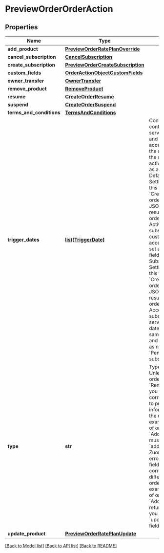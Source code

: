 # PreviewOrderOrderAction

## Properties
Name | Type | Description | Notes
------------ | ------------- | ------------- | -------------
**add_product** | [**PreviewOrderRatePlanOverride**](PreviewOrderRatePlanOverride.md) |  | [optional] 
**cancel_subscription** | [**CancelSubscription**](CancelSubscription.md) |  | [optional] 
**create_subscription** | [**PreviewOrderCreateSubscription**](PreviewOrderCreateSubscription.md) |  | [optional] 
**custom_fields** | [**OrderActionObjectCustomFields**](OrderActionObjectCustomFields.md) |  | [optional] 
**owner_transfer** | [**OwnerTransfer**](OwnerTransfer.md) |  | [optional] 
**remove_product** | [**RemoveProduct**](RemoveProduct.md) |  | [optional] 
**resume** | [**CreateOrderResume**](CreateOrderResume.md) |  | [optional] 
**suspend** | [**CreateOrderSuspend**](CreateOrderSuspend.md) |  | [optional] 
**terms_and_conditions** | [**TermsAndConditions**](TermsAndConditions.md) |  | [optional] 
**trigger_dates** | [**list[TriggerDate]**](TriggerDate.md) | Container for the contract effective, service activation, and customer acceptance dates of the order action.   If the service activation date is set as a required field in Default Subscription Settings, skipping this field in a &#x60;CreateSubscription&#x60; order action of your JSON request will result in a &#x60;Pending&#x60; order and a &#x60;Pending Activation&#x60; subscription.  If the customer acceptance date is set as a required field in Default Subscription Settings, skipping this field in a &#x60;CreateSubscription&#x60; order action of your JSON request will result in a &#x60;Pending&#x60; order and a &#x60;Pending Acceptance&#x60; subscription. If the service activation date field is at the same time required and skipped (or set as null), it will be a &#x60;Pending Activation&#x60; subscription.  | [optional] 
**type** | **str** | Type of order action.  Unless the type of order action is &#x60;RenewSubscription&#x60;, you must use the corresponding field to provide information about the order action. For example, if the type of order action is &#x60;AddProduct&#x60;, you must set the &#x60;addProduct&#x60; field.  Zuora returns an error if you set a field that corresponds to a different type of order action. For example, if the type of order action is &#x60;AddProduct&#x60;, Zuora returns an error if you set the &#x60;updateProduct&#x60; field.  | 
**update_product** | [**PreviewOrderRatePlanUpdate**](PreviewOrderRatePlanUpdate.md) |  | [optional] 

[[Back to Model list]](../README.md#documentation-for-models) [[Back to API list]](../README.md#documentation-for-api-endpoints) [[Back to README]](../README.md)

